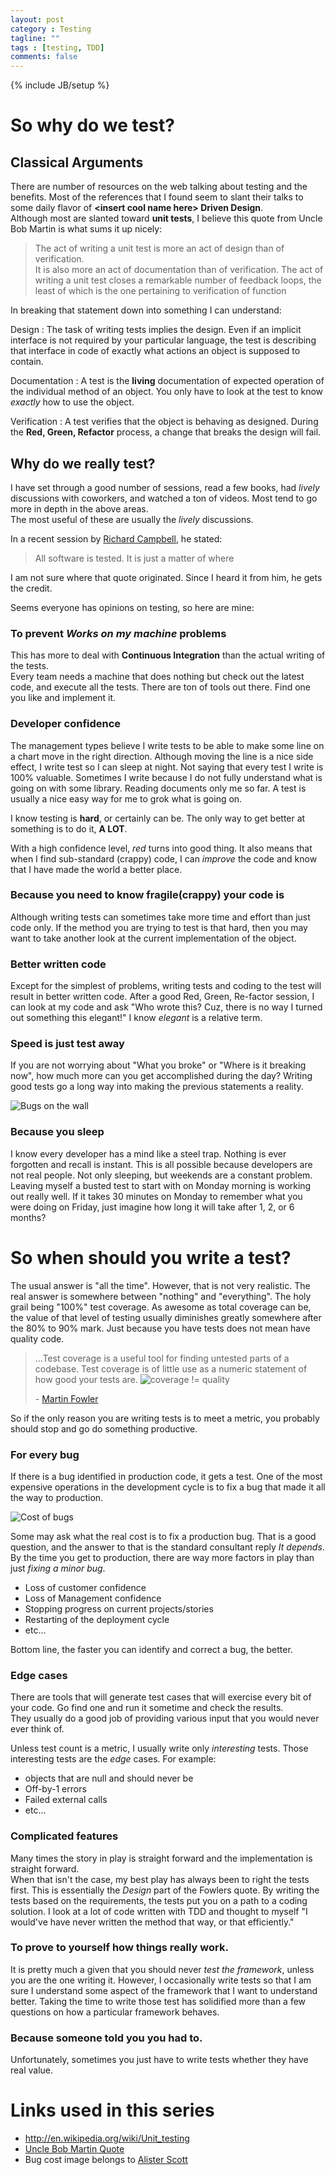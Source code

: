 ```yaml
---
layout: post
category : Testing
tagline: ""
tags : [testing, TDD]
comments: false
---
```

{% include JB/setup %}

# So why do we test?

## Classical Arguments

There are number of resources on the web talking about testing and the benefits.  Most of 
the references that I found seem to slant their talks to some daily flavor of 
__\<insert cool name here\> Driven Design__.  
Although most are slanted toward __unit tests__, I believe this quote from 
Uncle Bob Martin is what sums it up nicely:


> The act of writing a unit test is more an act of design than of verification.  
It is also more an act of documentation than of verification.  The act of writing a unit test 
closes a remarkable number of feedback loops, the least of which is the one pertaining to 
verification of function

In breaking that statement down into something I can understand:

Design
:    The task of writing tests implies the design.  Even if an implicit interface 
is not required by your particular language, the test is describing that interface in code of 
exactly what actions an object is supposed to contain.


Documentation
:    A test is the __living__ documentation of expected operation of the individual method of
an object.  You only have to look at the test to know _exactly_ how to use the object.


Verification
:    A test verifies that the object is behaving as designed.  During the __Red, Green, Refactor__ 
process, a change that breaks the design will fail.

## Why do we really test?

I have set through a good number of sessions, read a few books, had _lively_ discussions with 
coworkers, and watched a ton of videos.  Most tend to go more in depth in the above areas.  
The most useful of these are usually the _lively_ discussions.

In a recent session by [Richard Campbell](https://twitter.com/richcampbell), he stated:

> All software is tested.  It is just a matter of where

I am not sure where that quote originated.  Since I heard it from him, he gets the credit.

Seems everyone has opinions on testing, so here are mine:

### To prevent _Works on my machine_ problems
This has more to deal with __Continuous Integration__ than the actual writing of the tests.  
Every team needs a machine that does nothing but check out the latest code, and execute all 
the tests.  There are ton of tools out there.  Find one you like and implement it.

### Developer confidence
The management types believe I write tests to be able to make some line on a chart move 
in the right direction.  Although moving the line is a nice side effect, I write test so I 
can sleep at night.  Not saying that every test I write is 100% valuable.  Sometimes I write 
because I do not fully understand what is going on with some library.  Reading documents only 
me so far.  A test is usually a nice easy way for me to grok what is going on.  

I know testing is __hard__, or certainly can be.  The only way to get better at something 
is to do it, __A LOT__.  

With a high confidence level, _red_ turns into good thing.  It also means that when I find 
sub-standard (crappy) code, I can _improve_ the code and know that I have made the world 
a better place.

### Because you need to know fragile(crappy) your code is
Although writing tests can sometimes take more time and effort than just code only.  If the 
method you are trying to test is that hard, then you may want to take another look at the current 
implementation of the object.

### Better written code
Except for the simplest of problems, writing tests and coding to the test will result in 
better written code.  After a good Red, Green, Re-factor session, I can look at my code and 
ask "Who wrote this?  Cuz, there is no way I turned out something this elegant!"  I know 
 _elegant_ is a relative term.

### Speed is just test away
If you are not worrying about "What you broke" or "Where is it breaking now", how much more 
can you get accomplished during the day?  Writing good tests go a long way into making the 
previous statements a reality.  

![Bugs on the wall](/assets/why-we-test/bugs-on-the-wall.png)

### Because you sleep
I know every developer has a mind like a steel trap.  Nothing is ever forgotten and recall 
is instant.  This is all possible because developers are not real people.  Not only sleeping, 
but weekends are a constant problem.  Leaving myself a busted test to start with on Monday 
morning is working out really well.  If it takes 30 minutes on Monday to remember what you 
were doing on Friday, just imagine how long it will take after 1, 2, or 6 months?

# So when should you write a test?
The usual answer is "all the time".  However, that is not very realistic.  The real answer is 
somewhere between "nothing" and "everything".  The holy grail being "100%" 
test coverage.  As awesome as total coverage can be, the value of that level 
of testing usually diminishes greatly somewhere after the 80% to 90% mark.  Just because you 
have tests does not mean have quality code.

> ...Test coverage is a useful tool for finding untested parts of a codebase. Test coverage is of little use as a numeric statement of how good your tests are.
> ![coverage != quality](/assets/why-we-test/coverage-not-quality.png)
> 
> \- [Martin Fowler](http://martinfowler.com/bliki/TestCoverage.html)

So if the only reason you are writing tests is to meet a metric, you probably should stop and 
go do something productive.

### For every bug
If there is a bug identified in production code, it gets a test.  One of the most expensive 
operations in the development cycle is to fix a bug that made it all the way to production.  

![Cost of bugs](/assets/why-we-test/bug-fix-costs.jpg)

Some may ask what the real cost is to fix a production bug.  That is a good question, and the 
answer to that is the standard consultant reply _It depends_.  By the time you get to production, 
there are way more factors in play than just _fixing a minor bug_.  

* Loss of customer confidence
* Loss of Management confidence
* Stopping progress on current projects/stories
* Restarting of the deployment cycle
* etc...

Bottom line, the faster you can identify and correct a bug, the better.

### Edge cases
There are tools that will generate 
test cases that will exercise every bit of your code.  Go find one and run it sometime and check the results.  
They usually do a good job of providing various input that you would never ever think of.   

Unless test count is a metric, I usually write only _interesting_ tests.  Those interesting tests 
are the _edge_ cases.  For example:

* objects that are null and should never be
* Off-by-1 errors
* Failed external calls
* etc...

### Complicated features
Many times the story in play is straight forward and the implementation is straight forward.  
When that isn't the case, my best play has always been to right the tests first.  This is 
essentially the _Design_ part of the Fowlers quote.  By writing the tests based on the requirements,
 the tests put you on a path to a coding solution.  I look at a lot of code written with 
 TDD and thought to myself "I would've have never written the method that way, or that efficiently."

### To prove to yourself how things really work.
It is pretty much a given that you should never _test the framework_, unless you are the one
 writing it. However, I occasionally write tests so that I am sure I understand some aspect 
 of the framework that I want to understand better.  Taking the time to write those test has 
 solidified more than a few questions on how a particular framework behaves.
 
### Because someone told you you had to.
Unfortunately, sometimes you just have to write tests whether they have real value.  

# Links used in this series

* <http://en.wikipedia.org/wiki/Unit_testing>
* [Uncle Bob Martin Quote](http://www.agiledata.org/essays/tdd.html)
* Bug cost image belongs to [Alister Scott](http://watirmelon.com/2013/05/17/fixing-bugs-in-production-is-it-that-expensive-any-more/)
